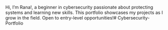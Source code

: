 Hi, I’m Rana!, a beginner in cybersecurity passionate about protecting systems and learning new skills. This portfolio showcases my projects as I grow in the field. Open to entry-level opportunities!# Cybersecurity-Portfolio
